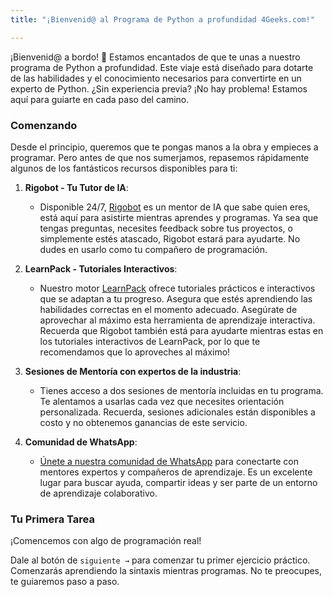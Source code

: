 ```yaml
---
title: "¡Bienvenid@ al Programa de Python a profundidad 4Geeks.com!"

---
```


¡Bienvenid@ a bordo! 🎉 Estamos encantados de que te unas a nuestro programa de Python a profundidad. Este viaje está diseñado para dotarte de las habilidades y el conocimiento necesarios para convertirte en un experto de Python. ¿Sin experiencia previa? ¡No hay problema! Estamos aquí para guiarte en cada paso del camino.

### Comenzando

Desde el principio, queremos que te pongas manos a la obra y empieces a programar. Pero antes de que nos sumerjamos, repasemos rápidamente algunos de los fantásticos recursos disponibles para ti:

1. **Rigobot - Tu Tutor de IA**:
   - Disponible 24/7, [Rigobot](https://4geeks.com/rigobot) es un mentor de IA que sabe quien eres, está aquí para asistirte mientras aprendes y programas. Ya sea que tengas preguntas, necesites feedback sobre tus proyectos, o simplemente estés atascado, Rigobot estará para ayudarte. No dudes en usarlo como tu compañero de programación.

2. **LearnPack - Tutoriales Interactivos**:
   - Nuestro motor [LearnPack](https://4geeks.com/learnpack) ofrece tutoriales prácticos e interactivos que se adaptan a tu progreso. Asegura que estés aprendiendo las habilidades correctas en el momento adecuado. Asegúrate de aprovechar al máximo esta herramienta de aprendizaje interactiva. Recuerda que Rigobot también está para ayudarte mientras estas en los tutoriales interactivos de LearnPack, por lo que te recomendamos que lo aproveches al máximo!

3. **Sesiones de Mentoría con expertos de la industria**:
   - Tienes acceso a dos sesiones de mentoría incluidas en tu programa. Te alentamos a usarlas cada vez que necesites orientación personalizada. Recuerda, sesiones adicionales están disponibles a costo y no obtenemos ganancias de este servicio.

4. **Comunidad de WhatsApp**:
   - [Únete a nuestra comunidad de WhatsApp](https://chat.whatsapp.com/K39ELB5TIK63r4INTBd7SG) para conectarte con mentores expertos y compañeros de aprendizaje. Es un excelente lugar para buscar ayuda, compartir ideas y ser parte de un entorno de aprendizaje colaborativo.

### Tu Primera Tarea

¡Comencemos con algo de programación real! 

Dale al botón de `siguiente →` para comenzar tu primer ejercicio práctico. Comenzarás aprendiendo la sintaxis mientras programas. No te preocupes, te guiaremos paso a paso.
